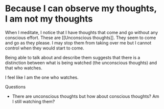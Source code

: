 # Because I can observe my thoughts, I am not my thoughts

When I meditate, I notice that I have thoughts that come and go without any conscious effort. These are [[Unconscious thoughts]]. They seem to come and go as they please. I may stop them from taking over me but I cannot control when they would start to come.

Being able to talk about and describe them suggests that there is a distinction between what is being watched (the unconscious thoughts) and that who watches.

I feel like I am the one who watches.

Questions

- There are unconscious thoughts but how about conscious thoughts? Am I still watching them?


